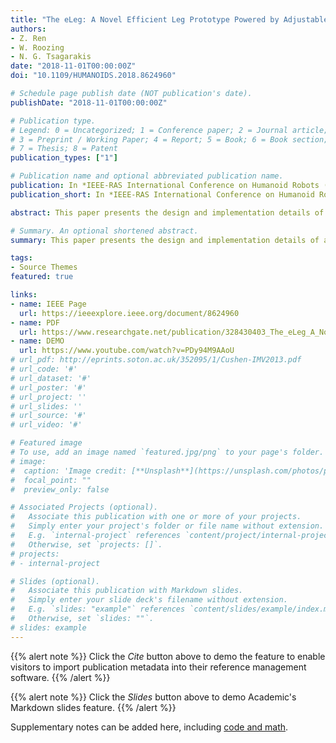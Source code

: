 ```yaml
---
title: "The eLeg: A Novel Efficient Leg Prototype Powered by Adjustable Parallel Compliant Actuation Principles"
authors:
- Z. Ren
- W. Roozing
- N. G. Tsagarakis
date: "2018-11-01T00:00:00Z"
doi: "10.1109/HUMANOIDS.2018.8624960"

# Schedule page publish date (NOT publication's date).
publishDate: "2018-11-01T00:00:00Z"

# Publication type.
# Legend: 0 = Uncategorized; 1 = Conference paper; 2 = Journal article;
# 3 = Preprint / Working Paper; 4 = Report; 5 = Book; 6 = Book section;
# 7 = Thesis; 8 = Patent
publication_types: ["1"]

# Publication name and optional abbreviated publication name.
publication: In *IEEE-RAS International Conference on Humanoid Robots (Humanoids), 2018*
publication_short: In *IEEE-RAS International Conference on Humanoid Robots (Humanoids), 2018*

abstract: This paper presents the design and implementation details of an efficient robotic leg (eLeg) prototype in which series-elastic actuation is combined with adjustable parallel compliance to significantly improve its energy efficiency. The parallel actuation units are driven by secondary motors to adjust pretension of the parallel elasticity. Both monoarticulated and biarticulated actuation configurations can be employed and the leg was thus designed to permit rapid reconfiguration of its actuation units for the purpose of performing validation studies and energetic comparison of the different actuation configurations. We focus on the design procedure and implementation of the adjustable parallel actuation units, including elastic element selection, mechanism design, and force sensing capability. A design method for robots utilising the concept is presented and experimental data are provided, that demonstrate the effectiveness of both the actuation concepts and design procedure.

# Summary. An optional shortened abstract.
summary: This paper presents the design and implementation details of an efficient robotic leg (eLeg) prototype in which series-elastic actuation is combined with adjustable parallel compliance to significantly improve its energy efficiency.

tags:
- Source Themes
featured: true

links:
- name: IEEE Page
  url: https://ieeexplore.ieee.org/document/8624960
- name: PDF
  url: https://www.researchgate.net/publication/328430403_The_eLeg_A_Novel_Efficient_Leg_Prototype_Powered_by_Adjustable_Parallel_Compliant_Actuation_Principles 
- name: DEMO
  url: https://www.youtube.com/watch?v=PDy94M9AAoU 
# url_pdf: http://eprints.soton.ac.uk/352095/1/Cushen-IMV2013.pdf
# url_code: '#'
# url_dataset: '#'
# url_poster: '#'
# url_project: ''
# url_slides: ''
# url_source: '#'
# url_video: '#'

# Featured image
# To use, add an image named `featured.jpg/png` to your page's folder. 
# image:
#  caption: 'Image credit: [**Unsplash**](https://unsplash.com/photos/pLCdAaMFLTE)'
#  focal_point: ""
#  preview_only: false

# Associated Projects (optional).
#   Associate this publication with one or more of your projects.
#   Simply enter your project's folder or file name without extension.
#   E.g. `internal-project` references `content/project/internal-project/index.md`.
#   Otherwise, set `projects: []`.
# projects:
# - internal-project

# Slides (optional).
#   Associate this publication with Markdown slides.
#   Simply enter your slide deck's filename without extension.
#   E.g. `slides: "example"` references `content/slides/example/index.md`.
#   Otherwise, set `slides: ""`.
# slides: example
---
```


{{% alert note %}}
Click the *Cite* button above to demo the feature to enable visitors to import publication metadata into their reference management software.
{{% /alert %}}

{{% alert note %}}
Click the *Slides* button above to demo Academic's Markdown slides feature.
{{% /alert %}}

Supplementary notes can be added here, including [code and math](https://sourcethemes.com/academic/docs/writing-markdown-latex/).

